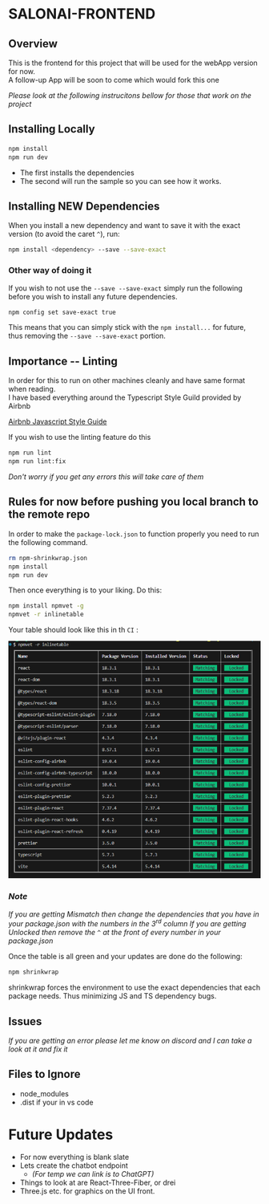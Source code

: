 # SALONAI-FRONTEND

## Overview

This is the frontend for this project that will be used for the webApp version for now.  
A follow-up App will be soon to come which would fork this one 

*Please look at the following instrucitons bellow for those that work on the project*

## Installing Locally
```bash
npm install
npm run dev
```
* The first installs the dependencies
* The second will run the sample so you can see how it works.

## Installing NEW Dependencies

When you install a new dependency and want to save it with the exact version (to avoid the caret `^`), run:

```bash
npm install <dependency> --save --save-exact
```
### Other way of doing it
If you wish to not use the `--save --save-exact` simply run the following before you wish to install any future dependencies.
```bash
npm config set save-exact true
```
This means that you can simply stick with the `npm install...` for future, thus removing the `--save --save-exact` portion.

## Importance -- Linting
In order for this to run on other machines cleanly and have same format when reading.  
I have based everything around the Typescript Style Guild provided by Airbnb

[Airbnb Javascript Style Guide](https://github.com/airbnb/javascript?tab=readme-ov-file)

If you wish to use the linting feature do this 

```bash 
npm run lint
npm run lint:fix
```
*Don't worry if you get any errors this will take care of them*

## Rules for now before pushing you local branch to the remote repo
In order to make the `package-lock.json` to function properly you need to run the following command. 
```bash
rm npm-shrinkwrap.json
npm install
npm run dev
```
Then once everything is to your liking. Do this:
```bash
npm install npmvet -g
npmvet -r inlinetable
```
Your table should look like this in th `CI` :

![alt text](image.png)

### *Note*
*If you are getting Mismatch then change the dependencies that you have in your package.json with the numbers in the 3<sup>rd</sup> column*
*If you are getting Unlocked then remove the `^` at the front of every number in your package.json*

Once the table is all green and your updates are done do the following: 

```bash
npm shrinkwrap
```
shrinkwrap forces the environment to use the exact dependencies that each package needs. Thus minimizing JS and TS dependency bugs. 

## Issues
*If you are getting an error please let me know on discord and I can take a look at it and fix it*

## Files to Ignore
* node_modules
* .dist if your in vs code

# Future Updates
* For now everything is blank slate
* Lets create the chatbot endpoint 
  * *(For temp we can link is to ChatGPT)*
*  Things to look at are React-Three-Fiber, or drei
*  Three.js etc. for graphics on the UI front. 
